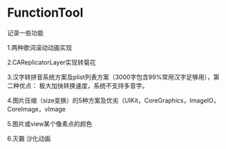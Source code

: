 # FunctionTool
记录一些功能

1.两种歌词滚动动画实现

2.CAReplicatorLayer实现转菊花

3.汉字转拼音系统方案及plist列表方案（3000字包含99%常用汉字足够用），第二种优点： 极大加快转换速度，系统不支持多音字。

4.图片压缩（size变换）的5种方案及优劣（UIKit，CoreGraphics，ImageIO，CoreImage，vImage

5.图片或view某个像素点的颜色

6.灭霸 沙化动画
